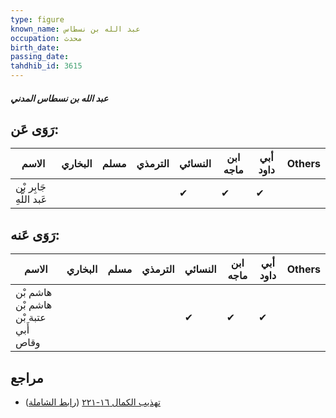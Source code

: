 ```yaml
---
type: figure
known_name: عبد الله بن نسطاس
occupation: محدث
birth_date:
passing_date:
tahdhib_id: 3615
---
```

##### عبد الله بن نسطاس المدني

## رَوَى عَن:
| الاسم                   | البخاري | مسلم | الترمذي | النسائي | ابن ماجه | أبي داود | Others |
| ----------------------- | ------- | ---- | ------- | ------- | -------- | -------- | ------ |
| جَابِر بْن عَبد اللَّهِ |         |      |         | ✔       | ✔        | ✔        |        |
## رَوَى عَنه:
| الاسم                                | البخاري | مسلم | الترمذي | النسائي | ابن ماجه | أبي داود | Others |
| ------------------------------------ | ------- | ---- | ------- | ------- | -------- | -------- | ------ |
| هاشم بْن هاشم بْن عتبة بْن أَبي وقاص |         |      |         | ✔       | ✔        | ✔        |        |
## مراجع
- [تهذيب الكمال ١٦-٢٢١](obsidian://open?vault=Tahdhib-al-Kamal&file=Figures/٣٦١٥-عبد%20الله%20بن%20نسطاس%20المدني) ([رابط الشاملة](https://shamela.ws/book/3722/8214))
